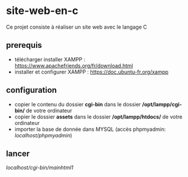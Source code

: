 # site-web-en-c
Ce projet consiste à réaliser un site web avec le langage C

## prerequis
* télécharger installer XAMPP : https://www.apachefriends.org/fr/download.html
* installer et configurer XAMPP : https://doc.ubuntu-fr.org/xampp

## configuration
* copier le contenu du dossier **cgi-bin** dans le dossier **/opt/lampp/cgi-bin/** de votre ordinateur
* copier le dossier **assets** dans le dossier **/opt/lampp/htdocs/** de votre ordinateur
* importer la base de donnée dans MYSQL (accès phpmyadmin: *localhost/phpmyadmin*)

## lancer
*localhost/cgi-bin/mainhtml1*
